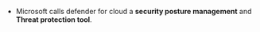 


- Microsoft calls defender for cloud a **security posture management** and **Threat protection tool**.